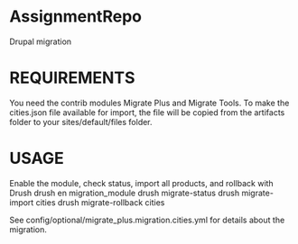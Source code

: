 # AssignmentRepo
Drupal migration

REQUIREMENTS
============
You need the contrib modules Migrate Plus and Migrate Tools.
To make the cities.json file available for import, the file will be copied
from the artifacts folder to your sites/default/files folder.

USAGE
=====
Enable the module, check status, import all products, and rollback with Drush
drush en migration_module
drush migrate-status
drush migrate-import cities
drush migrate-rollback cities

See config/optional/migrate_plus.migration.cities.yml for details about the
migration.
